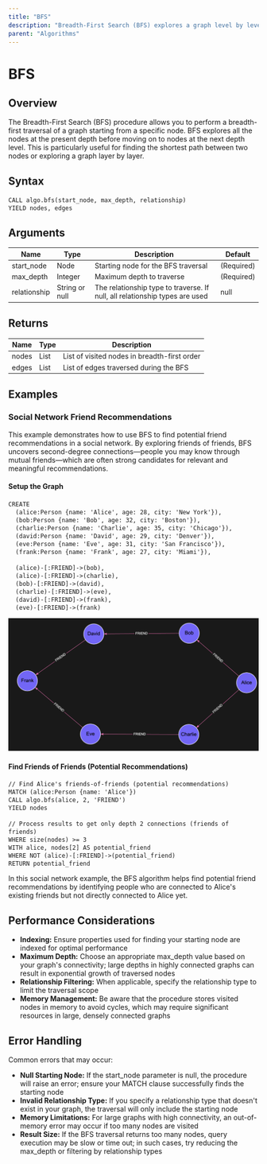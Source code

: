 ```yaml
---
title: "BFS"
description: "Breadth-First Search (BFS) explores a graph level by level, visiting all neighbors of a node before moving to the next depth."
parent: "Algorithms"
---
```


# BFS

## Overview

The Breadth-First Search (BFS) procedure allows you to perform a breadth-first traversal of a graph starting from a specific node.
BFS explores all the nodes at the present depth before moving on to nodes at the next depth level.
This is particularly useful for finding the shortest path between two nodes or exploring a graph layer by layer.

## Syntax

```
CALL algo.bfs(start_node, max_depth, relationship)
YIELD nodes, edges
```

## Arguments

| Name         | Type           | Description                                                                 | Default    |
|--------------|----------------|-----------------------------------------------------------------------------|------------|
| start_node   | Node           | Starting node for the BFS traversal                                         | (Required) |
| max_depth    | Integer        | Maximum depth to traverse                                                   | (Required) |
| relationship | String or null | The relationship type to traverse. If null, all relationship types are used | null       |

## Returns

| Name  | Type | Description                                  |
|-------|------|----------------------------------------------|
| nodes | List | List of visited nodes in breadth-first order |
| edges | List | List of edges traversed during the BFS       |

## Examples

### Social Network Friend Recommendations

This example demonstrates how to use BFS to find potential friend recommendations in a social network.
By exploring friends of friends, BFS uncovers second-degree connections—people you may know through mutual friends—which are often strong candidates for relevant and meaningful recommendations.

#### Setup the Graph

```cypher
CREATE 
  (alice:Person {name: 'Alice', age: 28, city: 'New York'}),
  (bob:Person {name: 'Bob', age: 32, city: 'Boston'}),
  (charlie:Person {name: 'Charlie', age: 35, city: 'Chicago'}),
  (david:Person {name: 'David', age: 29, city: 'Denver'}),
  (eve:Person {name: 'Eve', age: 31, city: 'San Francisco'}),
  (frank:Person {name: 'Frank', age: 27, city: 'Miami'}),

  (alice)-[:FRIEND]->(bob),
  (alice)-[:FRIEND]->(charlie),
  (bob)-[:FRIEND]->(david),
  (charlie)-[:FRIEND]->(eve),
  (david)-[:FRIEND]->(frank),
  (eve)-[:FRIEND]->(frank)
```

![Graph BFS](../images/graph_bfs.png)

#### Find Friends of Friends (Potential Recommendations)

```
// Find Alice's friends-of-friends (potential recommendations)
MATCH (alice:Person {name: 'Alice'})
CALL algo.bfs(alice, 2, 'FRIEND')
YIELD nodes

// Process results to get only depth 2 connections (friends of friends)
WHERE size(nodes) >= 3
WITH alice, nodes[2] AS potential_friend
WHERE NOT (alice)-[:FRIEND]->(potential_friend)
RETURN potential_friend
```

In this social network example, the BFS algorithm helps find potential friend recommendations by identifying people who are connected to Alice's existing friends but not directly connected to Alice yet.


## Performance Considerations

- **Indexing:** Ensure properties used for finding your starting node are indexed for optimal performance
- **Maximum Depth:** Choose an appropriate max_depth value based on your graph's connectivity; large depths in highly connected graphs can result in exponential growth of traversed nodes
- **Relationship Filtering:** When applicable, specify the relationship type to limit the traversal scope
- **Memory Management:** Be aware that the procedure stores visited nodes in memory to avoid cycles, which may require significant resources in large, densely connected graphs

## Error Handling

Common errors that may occur:

- **Null Starting Node:** If the start_node parameter is null, the procedure will raise an error; ensure your MATCH clause successfully finds the starting node
- **Invalid Relationship Type:** If you specify a relationship type that doesn't exist in your graph, the traversal will only include the starting node
- **Memory Limitations:** For large graphs with high connectivity, an out-of-memory error may occur if too many nodes are visited
- **Result Size:** If the BFS traversal returns too many nodes, query execution may be slow or time out; in such cases, try reducing the max_depth or filtering by relationship types
